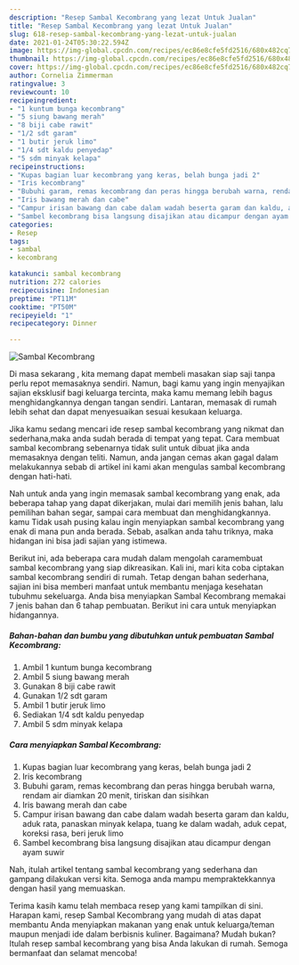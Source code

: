 ```yaml
---
description: "Resep Sambal Kecombrang yang lezat Untuk Jualan"
title: "Resep Sambal Kecombrang yang lezat Untuk Jualan"
slug: 618-resep-sambal-kecombrang-yang-lezat-untuk-jualan
date: 2021-01-24T05:30:22.594Z
image: https://img-global.cpcdn.com/recipes/ec86e8cfe5fd2516/680x482cq70/sambal-kecombrang-foto-resep-utama.jpg
thumbnail: https://img-global.cpcdn.com/recipes/ec86e8cfe5fd2516/680x482cq70/sambal-kecombrang-foto-resep-utama.jpg
cover: https://img-global.cpcdn.com/recipes/ec86e8cfe5fd2516/680x482cq70/sambal-kecombrang-foto-resep-utama.jpg
author: Cornelia Zimmerman
ratingvalue: 3
reviewcount: 10
recipeingredient:
- "1 kuntum bunga kecombrang"
- "5 siung bawang merah"
- "8 biji cabe rawit"
- "1/2 sdt garam"
- "1 butir jeruk limo"
- "1/4 sdt kaldu penyedap"
- "5 sdm minyak kelapa"
recipeinstructions:
- "Kupas bagian luar kecombrang yang keras, belah bunga jadi 2"
- "Iris kecombrang"
- "Bubuhi garam, remas kecombrang dan peras hingga berubah warna, rendam air diamkan 20 menit, tiriskan dan sisihkan"
- "Iris bawang merah dan cabe"
- "Campur irisan bawang dan cabe dalam wadah beserta garam dan kaldu, aduk rata, panaskan minyak kelapa, tuang ke dalam wadah, aduk cepat, koreksi rasa, beri jeruk limo"
- "Sambel kecombrang bisa langsung disajikan atau dicampur dengan ayam suwir"
categories:
- Resep
tags:
- sambal
- kecombrang

katakunci: sambal kecombrang 
nutrition: 272 calories
recipecuisine: Indonesian
preptime: "PT11M"
cooktime: "PT50M"
recipeyield: "1"
recipecategory: Dinner

---
```



![Sambal Kecombrang](https://img-global.cpcdn.com/recipes/ec86e8cfe5fd2516/680x482cq70/sambal-kecombrang-foto-resep-utama.jpg)

Di masa  sekarang , kita memang dapat membeli masakan siap saji tanpa perlu repot memasaknya sendiri. Namun, bagi kamu yang ingin menyajikan sajian eksklusif bagi keluarga tercinta, maka kamu memang lebih bagus menghidangkannya dengan tangan sendiri. Lantaran, memasak di rumah lebih sehat dan dapat menyesuaikan sesuai kesukaan keluarga.

Jika kamu sedang mencari ide resep sambal kecombrang yang nikmat dan sederhana,maka anda sudah berada di tempat yang tepat. Cara membuat sambal kecombrang  sebenarnya tidak sulit untuk dibuat jika anda memasaknya dengan teliti. Namun, anda jangan cemas akan gagal dalam melakukannya 
sebab di artikel ini kami akan mengulas sambal kecombrang dengan hati-hati.  



Nah untuk anda yang ingin memasak sambal kecombrang yang enak, ada beberapa tahap yang dapat dikerjakan, mulai dari memilih jenis bahan, lalu pemilihan bahan segar, sampai cara membuat dan menghidangkannya. kamu Tidak usah pusing kalau ingin menyiapkan sambal kecombrang yang enak di mana pun anda berada. Sebab, asalkan anda  tahu triknya, maka hidangan ini bisa jadi sajian yang istimewa.

Berikut ini, ada beberapa cara mudah dalam mengolah caramembuat sambal kecombrang yang siap dikreasikan. Kali ini, mari kita coba ciptakan sambal kecombrang sendiri di rumah. Tetap dengan bahan sederhana, sajian ini bisa memberi manfaat untuk membantu menjaga kesehatan tubuhmu sekeluarga. Anda bisa menyiapkan Sambal Kecombrang memakai 7 jenis bahan dan 6 tahap pembuatan. Berikut ini cara untuk menyiapkan hidangannya.

<!--inarticleads1-->

##### Bahan-bahan dan bumbu yang dibutuhkan untuk pembuatan Sambal Kecombrang:

1. Ambil 1 kuntum bunga kecombrang
1. Ambil 5 siung bawang merah
1. Gunakan 8 biji cabe rawit
1. Gunakan 1/2 sdt garam
1. Ambil 1 butir jeruk limo
1. Sediakan 1/4 sdt kaldu penyedap
1. Ambil 5 sdm minyak kelapa




<!--inarticleads2-->

##### Cara menyiapkan Sambal Kecombrang:

1. Kupas bagian luar kecombrang yang keras, belah bunga jadi 2
1. Iris kecombrang
1. Bubuhi garam, remas kecombrang dan peras hingga berubah warna, rendam air diamkan 20 menit, tiriskan dan sisihkan
1. Iris bawang merah dan cabe
1. Campur irisan bawang dan cabe dalam wadah beserta garam dan kaldu, aduk rata, panaskan minyak kelapa, tuang ke dalam wadah, aduk cepat, koreksi rasa, beri jeruk limo
1. Sambel kecombrang bisa langsung disajikan atau dicampur dengan ayam suwir




Nah, itulah artikel tentang  sambal kecombrang  yang sederhana dan gampang dilakukan versi kita. Semoga anda mampu mempraktekkannya dengan hasil yang memuaskan. 

Terima kasih kamu telah membaca resep yang kami tampilkan di sini. Harapan kami, resep  Sambal Kecombrang yang mudah di atas dapat membantu Anda menyiapkan makanan yang enak untuk keluarga/teman maupun menjadi ide dalam berbisnis kuliner. Bagaimana? Mudah bukan? Itulah resep sambal kecombrang yang bisa Anda lakukan di rumah. Semoga bermanfaat dan selamat mencoba!

